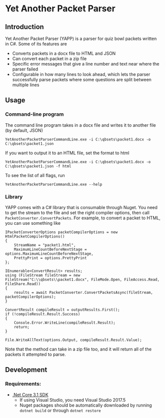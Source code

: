 # Yet Another Packet Parser

## Introduction

Yet Another Packet Parser (YAPP) is a parser for quiz bowl packets written in C#. Some of its features are
- Converts packets in a docx file to HTML and JSON
- Can convert each packet in a zip file
- Specific error messages that give a line number and text near where the parser failed
- Configurable in how many lines to look ahead, which lets the parser successfully parse packets where some questions are split between multiple lines


## Usage

### Command-line program

The command line program takes in a docx file and writes it to another file (by default, JSON)

`YetAnotherPacketParserCommandLine.exe -i C:\qbsets\packet1.docx -o C:\qbsets\packet1.json`

If you want to output it to an HTML file, set the format to html

`YetAnotherPacketParserCommandLine.exe -i C:\qbsets\packet1.docx -o C:\qbsets\packet1.json -f html`

To see the list of all flags, run

`YetAnotherPacketParserCommandLine.exe --help`


### Library

YAPP comes with a C# library that is consumable through Nuget. You need to get the stream to the file and set the right compiler options, then call `PacketConverter.ConvertPackets`. For example, to convert a packet to HTML, you can use something like

```
IPacketConverterOptions packetCompilerOptions = new HtmlPacketCompilerOptions()
{
    StreamName = "packet1.html",
    MaximumLineCountBeforeNextStage = options.MaximumLineCountBeforeNextStage,
    PrettyPrint = options.PrettyPrint
};

IEnumerable<ConvertResult> results;
using (FileStream fileStream = new FileStream("C:\\qbsets\\packet1.docx", FileMode.Open, FileAccess.Read, FileShare.Read))
{
    results = await PacketConverter.ConvertPacketsAsync(fileStream, packetCompilerOptions);
}

ConvertResult compileResult = outputResults.First();
if (!compileResult.Result.Success)
{
    Console.Error.WriteLine(compileResult.Result);
    return;
}

File.WriteAllText(options.Output, compileResult.Result.Value);
```

Note that the method can take in a zip file too, and it will return all of the packets it attempted to parse.


## Development

### Requirements:
- [.Net Core 3.1 SDK](https://dotnet.microsoft.com/download/dotnet-core/3.1)
  - If using Visual Studio, you need Visual Studio 2017.5
  - Nuget packages should be automatically downloaded by running `dotnet build` or through `dotnet restore`
